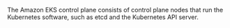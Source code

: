 The Amazon EKS control plane consists of control plane nodes that run the Kubernetes software, such as etcd and the Kubernetes API server. 
